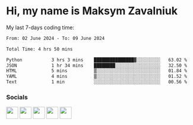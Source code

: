 Hi, my name is Maksym Zavalniuk
========================================================================================================================================

My last 7-days coding time:
<!--START_SECTION:waka-->

```txt
From: 02 June 2024 - To: 09 June 2024

Total Time: 4 hrs 50 mins

Python           3 hrs 3 mins    ███████████████▓░░░░░░░░░   63.02 %
JSON             1 hr 34 mins    ████████░░░░░░░░░░░░░░░░░   32.50 %
HTML             5 mins          ▒░░░░░░░░░░░░░░░░░░░░░░░░   01.84 %
YAML             4 mins          ▒░░░░░░░░░░░░░░░░░░░░░░░░   01.52 %
Text             1 min           ░░░░░░░░░░░░░░░░░░░░░░░░░   00.56 %
```

<!--END_SECTION:waka-->


### Socials

<p align="left"> <a href="https://www.dev.to/mezgoodle" target="_blank" rel="noreferrer"><img src="https://raw.githubusercontent.com/danielcranney/readme-generator/main/public/icons/socials/devdotto.svg" width="32" height="32" /></a> <a href="https://discord.com/users/mezgoodle" target="_blank" rel="noreferrer"><img src="https://raw.githubusercontent.com/danielcranney/readme-generator/main/public/icons/socials/discord.svg" width="32" height="32" /></a> <a href="https://www.github.com/mezgoodle" target="_blank" rel="noreferrer"><img src="https://raw.githubusercontent.com/danielcranney/readme-generator/main/public/icons/socials/github.svg" width="32" height="32" /></a> <a href="http://www.instagram.com/sylvenis" target="_blank" rel="noreferrer"><img src="https://raw.githubusercontent.com/danielcranney/readme-generator/main/public/icons/socials/instagram.svg" width="32" height="32" /></a> <a href="https://www.linkedin.com/in/maksym-zavalniuk-ba4a72193" target="_blank" rel="noreferrer"><img src="https://raw.githubusercontent.com/danielcranney/readme-generator/main/public/icons/socials/linkedin.svg" width="32" height="32" /></a></p>
